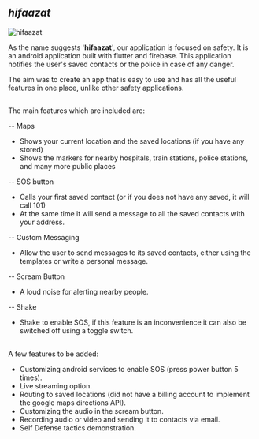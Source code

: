 ## *hifaazat* 
![hifaazat](https://i.postimg.cc/TwJPg5LN/Logo.jpg)

As the name suggests '**hifaazat**', our application is focused on safety. It is an android application built with flutter and firebase. This application notifies the user's saved contacts or the police in case of any danger.

The aim was to create an app that is easy to use and has all the useful features in one place, unlike other safety applications.
##
The main features which are included are:

  -- Maps
- Shows your current location and the saved locations (if you have any stored)
- Shows the markers for nearby hospitals, train stations, police stations, and many more public places

 -- SOS button
- Calls your first saved contact (or if you does not have any saved, it will call 101)
- At the same time it will send a message to all the saved contacts with your address.

-- Custom Messaging
- Allow the user to send messages to its saved contacts, either using the templates or write a personal message.

-- Scream Button
- A loud noise for alerting nearby people.

-- Shake
- Shake to enable SOS, if this feature is an inconvenience it can also be switched off using a toggle switch.
##
A few features to be added: 
- Customizing android services to enable SOS (press power button 5 times).
- Live streaming option.
- Routing to saved locations (did not have a billing account to implement the google maps directions API).
- Customizing the audio in the scream button.
- Recording audio or video and sending it to contacts via email.
- Self Defense tactics demonstration.
